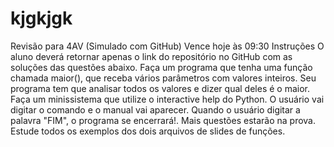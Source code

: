 # kjgkjgk


Revisão para 4AV (Simulado com GitHub)
Vence hoje às 09:30
Instruções
O aluno deverá retornar apenas o link do repositório no GitHub com as soluções das questões abaixo.
Faça um programa que tenha uma função chamada maior(), que receba vários parâmetros com valores inteiros. Seu programa tem que analisar todos os valores e dizer qual deles é o maior.
Faça um minissistema que utilize o interactive help do Python. O usuário vai digitar o comando e o manual vai aparecer. Quando o usuário digitar a palavra "FIM", o programa se encerrará!.
Mais questões estarão na prova. Estude todos os exemplos dos dois arquivos de slides de funções.
